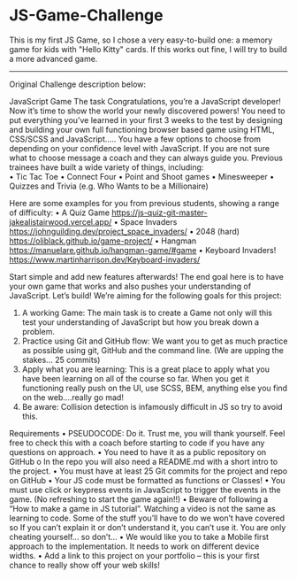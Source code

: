 # JS-Game-Challenge

This is my first JS Game, so I chose a very easy-to-build one: a memory game for kids with "Hello Kitty" cards. If this works out fine, I will try to build a more advanced game.

---

Original Challenge description below:

JavaScript Game
The task
Congratulations, you’re a JavaScript developer! Now it’s time to show the world your newly
discovered powers!
You need to put everything you’ve learned in your first 3 weeks to the test by designing and
building your own full functioning browser based game using HTML, CSS/SCSS and
JavaScript.....
You have a few options to choose from depending on your confidence level with JavaScript.
If you are not sure what to choose message a coach and they can always guide you.
Previous trainees have built a wide variety of things, including:  
• Tic Tac Toe
• Connect Four
• Point and Shoot games
• Minesweeper
• Quizzes and Trivia (e.g. Who Wants to be a Millionaire)

Here are some examples for you from previous students, showing a range of difficulty:
• A Quiz Game https://js-quiz-git-master-jakealistairwood.vercel.app/
• Space Invaders https://johnguilding.dev/project_space_invaders/
• 2048 (hard) https://oliblack.github.io/game-project/
• Hangman https://manuelare.github.io/hangman-game/#game
• Keyboard Invaders! https://www.martinharrison.dev/Keyboard-invaders/

Start simple and add new features afterwards!
The end goal here is to have your own game that works and also pushes your understanding
of JavaScript.
Let’s build!
We’re aiming for the following goals for this project:

1. A working Game: The main task is to create a Game not only will this test your
   understanding of JavaScript but how you break down a problem.
2. Practice using Git and GitHub flow: We want you to get as much practice as possible
   using git, GitHub and the command line. (We are upping the stakes... 25 commits)
3. Apply what you are learning: This is a great place to apply what you have been
   learning on all of the course so far. When you get it functioning really push on the UI,
   use SCSS, BEM, anything else you find on the web....really go mad!
4. Be aware: Collision detection is infamously difficult in JS so try to avoid this.

Requirements
• PSEUDOCODE: Do it. Trust me, you will thank yourself. Feel free to check this with a
coach before starting to code if you have any questions on approach.
• You need to have it as a public repository on GitHub
o In the repo you will also need a README.md with a short intro to the project.
• You must have at least 25 Git commits for the project and repo on GitHub
• Your JS code must be formatted as functions or Classes!
• You must use click or keypress events in JavaScript to trigger the events in the
game. (No refreshing to start the game again!!)
• Beware of following a “How to make a game in JS tutorial”. Watching a video is not
the same as learning to code. Some of the stuff you’ll have to do we won’t have
covered so If you can’t explain it or don’t understand it, you can’t use it. You are only
cheating yourself... so don’t...
• We would like you to take a Mobile first approach to the implementation. It needs to
work on different device widths.
• Add a link to this project on your portfolio – this is your first chance to really show off
your web skills!
